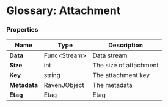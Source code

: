 # Glossary: Attachment

### Properties

| Name | Type | Description |
| ------------- | ------------- | ----- |
| **Data** | Func&lt;Stream&gt; | Data stream |
| **Size** | int | The size of attachment |
| **Key** | string | The attachment key |
| **Metadata** | RavenJObject | The metadata |
| **Etag** | Etag | Etag |

